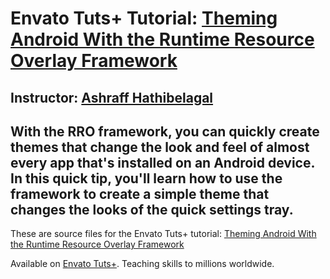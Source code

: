 # Envato Tuts+ Tutorial: [Theming Android With the Runtime Resource Overlay Framework][published url]
## Instructor: [Ashraff Hathibelagal][instructor url]


With the RRO framework, you can quickly create themes that change the look and feel of almost every app that's installed on an Android device. In this quick tip, you'll learn how to use the framework to create a simple theme that changes the looks of the quick settings tray.
------

These are source files for the Envato Tuts+ tutorial: [Theming Android With the Runtime Resource Overlay Framework][published url]

Available on [Envato Tuts+](https://tutsplus.com). Teaching skills to millions worldwide.

[published url]: http://code.tutsplus.com/tutorials/quick-tip-theme-android-with-the-runtime-resource-overlay-framework--cms-29708
[instructor url]: https://tutsplus.com/authors/ashraff-hathibelagal
